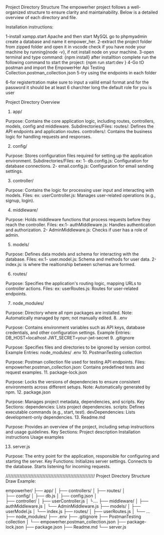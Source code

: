 
Project Directory Structure
The empowerher project follows a well-organized structure to ensure clarity and maintainability.
Below is a detailed overview of each directory and file.

Installation instructions:

1-install xampp.start Apache and then start MySQL go to phpmyadmin create a database and name it empower_her.
2-extract the project folder from zipped folder and open it in vscode check if you have node your machine by running{node -v}, if not install node on your machine.
3-open terminal and type command: {npm install} after installtion complete run the following command to start the project:
{npm run start:dev }
4-Go tO postman and import the EmpowerHer Api Testing Collection.postman_collection.json
5-try using the endpoints in each folder


6-for registertration make sure to input a valild email format and for the password it should be at least 6 charchter long
the default role for you is user 


Project Directory Overview
1. app/

Purpose: Contains the core application logic, including routes, controllers, models, config and middleware.
Subdirectories/Files:
routes/: Defines the API endpoints and application routes.
controllers/: Contains the business logic for handling requests and responses.

2. config/

Purpose: Stores configuration files required for setting up the application environment.
Subdirectories/Files:
ex: 1- db.config.js: Configuration for database connections.
    2- email.config.js: Configuration for email sending settings.

3. controller/

Purpose: Contains the logic for processing user input and interacting with models.
Files:
ex: userController.js: Manages user-related operations (e.g., signup, login).

4. middleware/

Purpose: Holds middleware functions that process requests before they reach the controller.
Files:
ex:1- authMiddleware.js: Handles authentication and authorization.
   2- AdminMiddleware.js: Checks if user has a role of admin.

5. models/

Purpose: Defines data models and schema for interacting with the database.
Files:
ex:1- user.model.js: Schema and methods for user data.
   2-index.js: is where the realtionship between schemas are formed.

6. routes/

Purpose: Specifies the application's routing logic, mapping URLs to controller actions.
Files:
ex: userRoutes.js: Routes for user-related endpoints.

7. node_modules/

Purpose: Directory where all npm packages are installed.
Note: Automatically managed by npm; not manually edited.
8. .env

Purpose: Contains environment variables such as API keys, database credentials, and other configuration settings.
Example Entries:
DB_HOST=localhost
JWT_SECRET=your-jwt-secret
9. .gitignore

Purpose: Specifies files and directories to be ignored by version control.
Example Entries:
node_modules/
.env
10. PostmanTesting collection

Purpose: Postman collection file used for testing API endpoints.
Files:
empowerher.postman_collection.json: Contains predefined tests and request examples.
11. package-lock.json

Purpose: Locks the versions of dependencies to ensure consistent environments across different setups.
Note: Automatically generated by npm.
12. package.json

Purpose: Manages project metadata, dependencies, and scripts.
Key Sections:
dependencies: Lists project dependencies.
scripts: Defines executable commands (e.g., start, test).
devDependencies: Lists development-only dependencies.
13. Readme.md

Purpose: Provides an overview of the project, including setup instructions and usage guidelines.
Key Sections:
Project description
Installation instructions
Usage examples

13. server.js

Purpose: The entry point for the application, responsible for configuring and starting the server.
Key Functions:
Initializes server settings.
Connects to the database.
Starts listening for incoming requests.



//////////////////////////////////////////////////////////
Project Directory Structure Draw Example:

empowerher/
├── app/
│   ├── controllers/
│   ├── routes/
│   
├── config/
│   ├── db.js
│   ├── config.json
│   
├── controller/
│   ├── userController.js
│   └....
├── middleware/
│   ├── authMiddleware.js
│   └── AdminMiddleware.js
├── models/
│   ├── userModel.js
│   └── index.js
├── routes/
│   ├── userRoutes.js
│   └── ...
├── node_modules/
├── .env
├── .gitignore
├── PostmanTesting collection
│   └── empowerher.postman_collection.json
├── package-lock.json
├── package.json
├── Readme.md
└── server.js
